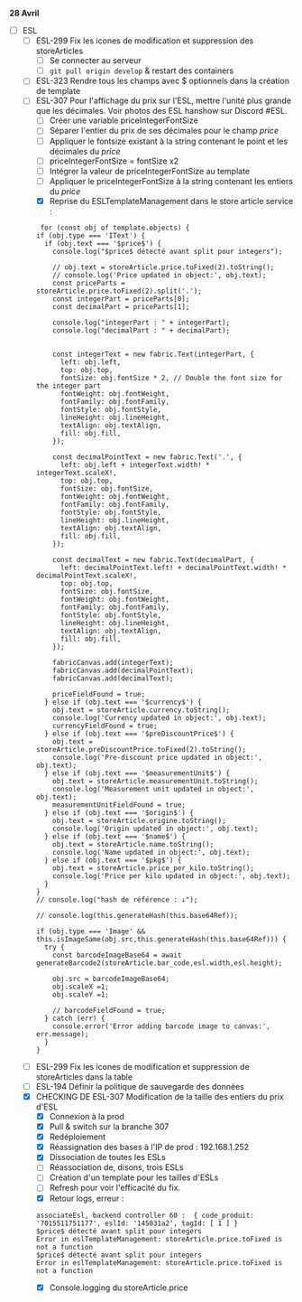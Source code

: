 **28 Avril**
- [ ] ESL
    - [ ] ESL-299 Fix les icones de modification et suppression des storeArticles
        - [ ] Se connecter au serveur
        - [ ] ```git pull origin develop``` & restart des containers
    - [ ] ESL-323 Rendre tous les champs avec $ optionnels dans la création de template
    - [ ] ESL-307 Pour l'affichage du prix sur l'ESL, mettre l'unité plus grande que les décimales. Voir photos des ESL hanshow sur Discord #ESL.
        - [ ] Créer une variable priceIntegerFontSize
        - [ ] Séparer l'entier du prix de ses décimales pour le champ $price$
        - [ ] Appliquer le fontsize existant à la string contenant le point et les décimales du $price$
        - [ ] priceIntegerFontSize = fontSize x2
        - [ ] Intégrer la valeur de priceIntegerFontSize au template
        - [ ] Appliquer le priceIntegerFontSize à la string contenant les entiers du $price$
        - [x] Reprise du ESLTemplateManagement dans le store article service : 
        ```
         for (const obj of template.objects) {
        if (obj.type === 'IText') {
          if (obj.text === '$price$') {
            console.log("$price$ détecté avant split pour integers");
            
            // obj.text = storeArticle.price.toFixed(2).toString();
            // console.log('Price updated in object:', obj.text);
            const priceParts = storeArticle.price.toFixed(2).split('.');
            const integerPart = priceParts[0];
            const decimalPart = priceParts[1];

            console.log("integerPart : " + integerPart);
            console.log("decimalPart : " + decimalPart);
            

            const integerText = new fabric.Text(integerPart, {
              left: obj.left,
              top: obj.top,
              fontSize: obj.fontSize * 2, // Double the font size for the integer part
              fontWeight: obj.fontWeight,
              fontFamily: obj.fontFamily,
              fontStyle: obj.fontStyle,
              lineHeight: obj.lineHeight,
              textAlign: obj.textAlign,
              fill: obj.fill,
            });

            const decimalPointText = new fabric.Text('.', {
              left: obj.left + integerText.width! * integerText.scaleX!,
              top: obj.top,
              fontSize: obj.fontSize,
              fontWeight: obj.fontWeight,
              fontFamily: obj.fontFamily,
              fontStyle: obj.fontStyle,
              lineHeight: obj.lineHeight,
              textAlign: obj.textAlign,
              fill: obj.fill,
            });

            const decimalText = new fabric.Text(decimalPart, {
              left: decimalPointText.left! + decimalPointText.width! * decimalPointText.scaleX!,
              top: obj.top,
              fontSize: obj.fontSize,
              fontWeight: obj.fontWeight,
              fontFamily: obj.fontFamily,
              fontStyle: obj.fontStyle,
              lineHeight: obj.lineHeight,
              textAlign: obj.textAlign,
              fill: obj.fill,
            });

            fabricCanvas.add(integerText);
            fabricCanvas.add(decimalPointText);
            fabricCanvas.add(decimalText);

            priceFieldFound = true;
          } else if (obj.text === '$currency$') {
            obj.text = storeArticle.currency.toString();
            console.log('Currency updated in object:', obj.text);
            currencyFieldFound = true;
          } else if (obj.text === '$preDiscountPrice$') {
            obj.text = storeArticle.preDiscountPrice.toFixed(2).toString();
            console.log('Pre-discount price updated in object:', obj.text);
          } else if (obj.text === '$measurementUnit$') {
            obj.text = storeArticle.measurementUnit.toString();
            console.log('Measurement unit updated in object:', obj.text);
            measurementUnitFieldFound = true;
          } else if (obj.text === '$origin$') {
            obj.text = storeArticle.origine.toString();
            console.log('Origin updated in object:', obj.text);
          } else if (obj.text === '$name$') {
            obj.text = storeArticle.name.toString();
            console.log('Name updated in object:', obj.text);
          } else if (obj.text === '$pkg$') {
            obj.text = storeArticle.price_per_kilo.toString();
            console.log('Price per kilo updated in object:', obj.text);
          } 
        } 
        // console.log("hash de référence : ↓");
        
        // console.log(this.generateHash(this.base64Ref));
        
        if (obj.type === 'Image' && this.isImageSame(obj.src,this.generateHash(this.base64Ref))) {
          try {
            const barcodeImageBase64 = await generateBarcode2(storeArticle.bar_code,esl.width,esl.height);

            obj.src = barcodeImageBase64;
            obj.scaleX =1;
            obj.scaleY =1;
            
            // barcodeFieldFound = true;
          } catch (err) {
            console.error('Error adding barcode image to canvas:', err.message);
          }
        }
        ```
    - [ ] ESL-299 Fix les icones de modification et suppression de storeArticles dans la table
    - [ ] ESL-194 Définir la politique de sauvegarde des données
    - [x] CHECKING DE ESL-307 Modification de la taille des entiers du prix d'ESL
        - [x] Connexion à la prod
        - [x] Pull & switch sur la branche 307
        - [x] Redéploiement
        - [x] Réassignation des bases à l'IP de prod : 192.168.1.252
        - [x] Dissociation de toutes les ESLs
        - [ ] Réassociation de, disons, trois ESLs
        - [ ] Création d'un template pour les tailles d'ESLs
        - [ ] Refresh pour voir l'efficacité du fix.
        - [x] Retour logs, erreur : 
        ```
        associateEsl, backend controller 60 :  { code_produit: '7015511751177', eslId: '145031a2', tagId: [ 1 ] }
        $price$ détecté avant split pour integers
        Error in eslTemplateManagement: storeArticle.price.toFixed is not a function
        $price$ détecté avant split pour integers
        Error in eslTemplateManagement: storeArticle.price.toFixed is not a function
        ```
        - [x] Console.logging du storeArticle.price
